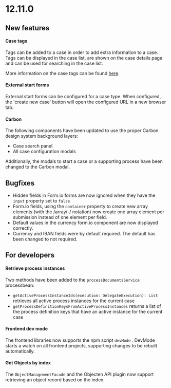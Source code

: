 # 12.11.0

## New features

#### Case tags

Tags can be added to a case in order to add extra information to a case. Tags can be displayed in the case list, are shown on the case details page and can be used for searching in the case list.

More information on the case tags can be found [here](../../features/case/tags.md).

#### External start forms

External start forms can be configured for a case type. When configured, the 'create new case' button  will open the configured URL in a new browser tab.&#x20;

#### Carbon

The following components have been updated to use the proper Carbon design system background layers:

* Case search panel
* All case configuration modals

Additionally, the modals to start a case or a supporting process have been changed to the Carbon modal.

## Bugfixes

* Hidden fields in Form.io forms are now ignored when they have the `input` property set to `false`
* Form.io fields, using the `container` property to create new array elements (with the /array/-/ notation) now create one array element per submission instead of one element per field.
* Default values in the currency form.io component are now displayed correctly.
* Currency and IBAN fields were by default required. The default has been changed to not required.

## For developers

#### Retrieve process instances

Two methods have been added to the `processDocumentsService` processbean:

* `getActiveProcessInstanceIds(execution: DelegateExecution): List` retrieves all active process instances for the current case
* `getProcessDefinitionKeysFromActiveProcessInstances` returns a list of the process definition keys that have an active instance for the current case

#### Frontend dev mode

The frontend libraries now supports the npm script `devMode` . DevMode starts a watch on all frontend projects, supporting changes to be rebuilt automatically.

#### Get Objects by index

The `ObjectManagementFacade` and the Objecten API plugin now support retrieving an object record based on the index.

















